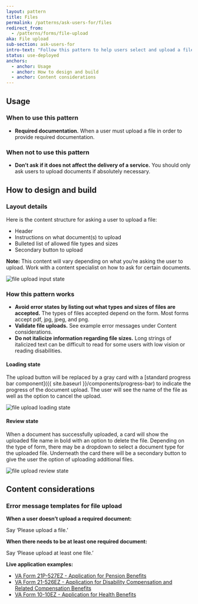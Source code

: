 ```yaml
---
layout: pattern
title: Files
permalink: /patterns/ask-users-for/files
redirect_from:
  - /patterns/forms/file-upload
aka: File upload
sub-section: ask-users-for
intro-text: "Follow this pattern to help users select and upload a file."
status: use-deployed
anchors:
  - anchor: Usage
  - anchor: How to design and build
  - anchor: Content considerations
---
```


## Usage

### When to use this pattern

* **Required documentation.** When a user must upload a file in order to provide required documentation.

### When not to use this pattern

* **Don’t ask if it does not affect the delivery of a service.** You should only ask users to upload documents if absolutely necessary.

## How to design and build

### Layout details

Here is the content structure for asking a user to upload a file:

- Header 
- Instructions on what document(s) to upload
- Bulleted list of allowed file types and sizes
- Secondary button to upload 

**Note:** This content will vary depending on what you’re asking the user to upload. Work with a content specialist on how to ask for certain documents.

![file upload input state]({{site.baseurl}}/images/patterns/ask-users-for/files/file-upload-input.png)

### How this pattern works

- **Avoid error states by listing out what types and sizes of files are accepted.** The types of files accepted depend on the form. Most forms accept pdf, jpg, jpeg, and png. 
- **Validate file uploads.**  See example error messages under Content considerations.
- **Do not italicize information regarding file sizes.** Long strings of italicized text can be difficult to read for some users with low vision or reading disabilities.

#### Loading state

The upload button will be replaced by a gray card with a [standard progress bar component]({{ site.baseurl }}/components/progress-bar) to indicate the progress of the document upload. The user will see the name of the file as well as the option to cancel the upload. 

![file upload loading state]({{site.baseurl}}/images/patterns/ask-users-for/files/file-upload-loading.png)

#### Review state 

When a document has successfully uploaded, a card will show the uploaded file name in bold with an option to delete the file. Depending on the type of form, there may be a dropdown to select a document type for the uploaded file. Underneath the card there will be a secondary button to give the user the option of uploading additional files. 

![file upload review state]({{site.baseurl}}/images/patterns/ask-users-for/files/file-upload-review.png)

## Content considerations

### Error message templates for file upload

**When a user doesn’t upload a required document:**

Say ‘Please upload a file.’

**When there needs to be at least one required document:**

Say ‘Please upload at least one file.’

**Live application examples:**

- [VA Form 21P-527EZ - Application for Pension Benefits](https://www.va.gov/pension/application/527EZ/introduction)
- [VA Form 21-526EZ - Application for Disability Compensation and Related Compensation Benefits](https://www.va.gov/disability/file-disability-claim-form-21-526ez/introduction)
- [VA Form 10-10EZ - Application for Health Benefits](https://staging.va.gov/health-care/apply/application/introduction)
